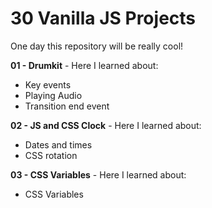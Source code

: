 # 30 Vanilla JS Projects
One day this repository will be really cool!

**01 - Drumkit** - Here I learned about:
- Key events
- Playing Audio
- Transition end event

**02 - JS and CSS Clock** - Here I learned about:
- Dates and times
- CSS rotation

**03 - CSS Variables** - Here I learned about:
- CSS Variables
